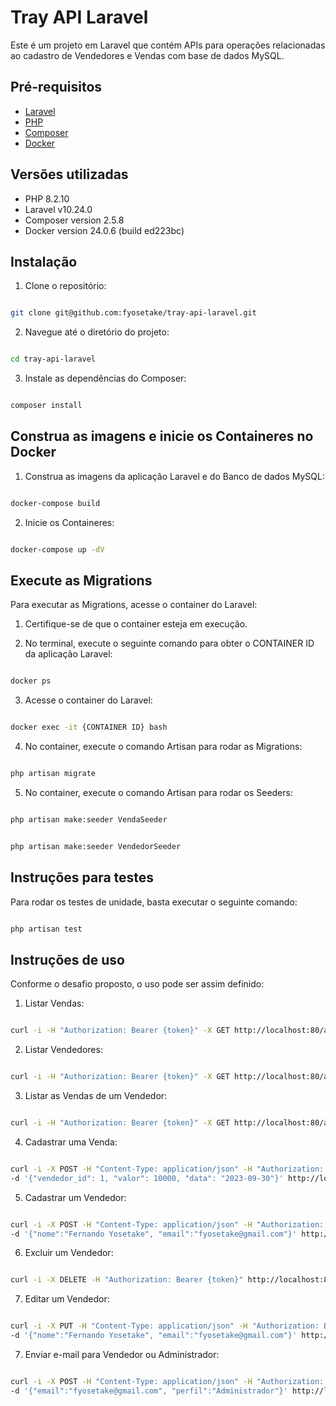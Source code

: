 # Tray API Laravel

Este é um projeto em Laravel que contém APIs para operações relacionadas ao cadastro de Vendedores e Vendas com base de dados MySQL.

## Pré-requisitos

- [Laravel](https://laravel.com/)
- [PHP](https://www.php.net/)
- [Composer](https://getcomposer.org/)
- [Docker](https://www.docker.com/)

## Versões utilizadas

- PHP 8.2.10
- Laravel v10.24.0
- Composer version 2.5.8
- Docker version 24.0.6 (build ed223bc)

## Instalação

1. Clone o repositório:

```bash

git clone git@github.com:fyosetake/tray-api-laravel.git

```

2. Navegue até o diretório do projeto:

```bash

cd tray-api-laravel

```

3. Instale as dependências do Composer:

```bash

composer install

```

## Construa as imagens e inicie os Containeres no Docker

1. Construa as imagens da aplicação Laravel e do Banco de dados MySQL:

```bash

docker-compose build

```

2. Inicie os Containeres:

```bash

docker-compose up -dV

```

## Execute as Migrations

Para executar as Migrations, acesse o container do Laravel:

1. Certifique-se de que o container esteja em execução.

2. No terminal, execute o seguinte comando para obter o CONTAINER ID da aplicação Laravel:

```bash

docker ps

```

3. Acesse o container do Laravel:

```bash

docker exec -it {CONTAINER ID} bash

```

4. No container, execute o comando Artisan para rodar as Migrations:

```bash

php artisan migrate

```

5. No container, execute o comando Artisan para rodar os Seeders:

```bash

php artisan make:seeder VendaSeeder

```

```bash

php artisan make:seeder VendedorSeeder

```

## Instruções para testes

Para rodar os testes de unidade, basta executar o seguinte comando:

```bash

php artisan test

```

## Instruções de uso

Conforme o desafio proposto, o uso pode ser assim definido:

1. Listar Vendas:

```bash

curl -i -H "Authorization: Bearer {token}" -X GET http://localhost:80/api/listarVendas

```

2. Listar Vendedores:

```bash

curl -i -H "Authorization: Bearer {token}" -X GET http://localhost:80/api/listarVendedores

```

3. Listar as Vendas de um Vendedor:

```bash

curl -i -H "Authorization: Bearer {token}" -X GET http://localhost:80/api/listarVendas/Vendedor/{vendedor_id}

```

4. Cadastrar uma Venda:

```bash

curl -i -X POST -H "Content-Type: application/json" -H "Authorization: Bearer {token}"  
-d '{"vendedor_id": 1, "valor": 10000, "data": "2023-09-30"}' http://localhost:80/api/cadastrarVenda

```

5. Cadastrar um Vendedor:

```bash

curl -i -X POST -H "Content-Type: application/json" -H "Authorization: Bearer {token}"  
-d '{"nome":"Fernando Yosetake", "email":"fyosetake@gmail.com"}' http://localhost:80/api/cadastrarVendedor

```

6. Excluir um Vendedor:

```bash

curl -i -X DELETE -H "Authorization: Bearer {token}" http://localhost:80/api/deletarVendedor/1

```

7. Editar um Vendedor:

```bash

curl -i -X PUT -H "Content-Type: application/json" -H "Authorization: Bearer {token}"  
-d '{"nome":"Fernando Yosetake", "email":"fyosetake@gmail.com"}' http://localhost:80/api/editarVendedor/20

```

7. Enviar e-mail para Vendedor ou Administrador:

```bash

curl -i -X POST -H "Content-Type: application/json" -H "Authorization: Bearer {token}"  
-d '{"email":"fyosetake@gmail.com", "perfil":"Administrador"}' http://localhost:80/api/enviarEmail

```